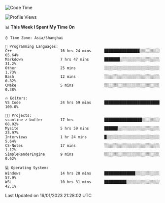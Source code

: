 <!--START_SECTION:waka-->
![Code Time](http://img.shields.io/badge/Code%20Time-595%20hrs%2041%20mins-blue)

![Profile Views](http://img.shields.io/badge/Profile%20Views-1-blue)

📊 **This Week I Spent My Time On** 

```text
⌚︎ Time Zone: Asia/Shanghai

💬 Programming Languages: 
C++                      16 hrs 24 mins      ████████████████░░░░░░░░░   65.64% 
Markdown                 7 hrs 47 mins       ███████░░░░░░░░░░░░░░░░░░   31.2% 
Other                    25 mins             ░░░░░░░░░░░░░░░░░░░░░░░░░   1.73% 
Bash                     12 mins             ░░░░░░░░░░░░░░░░░░░░░░░░░   0.82% 
CMake                    5 mins              ░░░░░░░░░░░░░░░░░░░░░░░░░   0.38%

🔥 Editors: 
VS Code                  24 hrs 59 mins      █████████████████████████   100.0%

🐱‍💻 Projects: 
scanline-z-buffer        17 hrs              █████████████████░░░░░░░░   68.02% 
Mysite                   5 hrs 59 mins       ██████░░░░░░░░░░░░░░░░░░░   23.97% 
Interviews               1 hr 24 mins        █░░░░░░░░░░░░░░░░░░░░░░░░   5.64% 
CS-Notes                 17 mins             ░░░░░░░░░░░░░░░░░░░░░░░░░   1.17% 
SimpleRenderEngine       9 mins              ░░░░░░░░░░░░░░░░░░░░░░░░░   0.62%

💻 Operating System: 
Windows                  14 hrs 28 mins      ██████████████░░░░░░░░░░░   57.9% 
WSL                      10 hrs 31 mins      ██████████░░░░░░░░░░░░░░░   42.1%

```


 Last Updated on 16/01/2023 21:28:02 UTC
<!--END_SECTION:waka-->